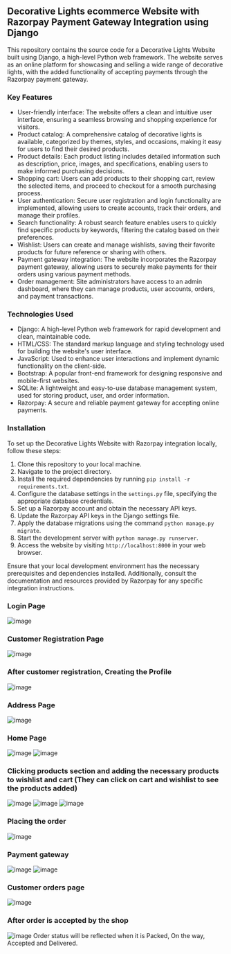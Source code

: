 ## Decorative Lights ecommerce Website with Razorpay Payment Gateway Integration using Django

This repository contains the source code for a Decorative Lights Website built using Django, a high-level Python web framework. The website serves as an online platform for showcasing and selling a wide range of decorative lights, with the added functionality of accepting payments through the Razorpay payment gateway.

### Key Features

- User-friendly interface: The website offers a clean and intuitive user interface, ensuring a seamless browsing and shopping experience for visitors.
- Product catalog: A comprehensive catalog of decorative lights is available, categorized by themes, styles, and occasions, making it easy for users to find their desired products.
- Product details: Each product listing includes detailed information such as description, price, images, and specifications, enabling users to make informed purchasing decisions.
- Shopping cart: Users can add products to their shopping cart, review the selected items, and proceed to checkout for a smooth purchasing process.
- User authentication: Secure user registration and login functionality are implemented, allowing users to create accounts, track their orders, and manage their profiles.
- Search functionality: A robust search feature enables users to quickly find specific products by keywords, filtering the catalog based on their preferences.
- Wishlist: Users can create and manage wishlists, saving their favorite products for future reference or sharing with others.
- Payment gateway integration: The website incorporates the Razorpay payment gateway, allowing users to securely make payments for their orders using various payment methods.
- Order management: Site administrators have access to an admin dashboard, where they can manage products, user accounts, orders, and payment transactions.

### Technologies Used

- Django: A high-level Python web framework for rapid development and clean, maintainable code.
- HTML/CSS: The standard markup language and styling technology used for building the website's user interface.
- JavaScript: Used to enhance user interactions and implement dynamic functionality on the client-side.
- Bootstrap: A popular front-end framework for designing responsive and mobile-first websites.
- SQLite: A lightweight and easy-to-use database management system, used for storing product, user, and order information.
- Razorpay: A secure and reliable payment gateway for accepting online payments.

### Installation

To set up the Decorative Lights Website with Razorpay integration locally, follow these steps:

1. Clone this repository to your local machine.
2. Navigate to the project directory.
3. Install the required dependencies by running `pip install -r requirements.txt`.
4. Configure the database settings in the `settings.py` file, specifying the appropriate database credentials.
5. Set up a Razorpay account and obtain the necessary API keys.
6. Update the Razorpay API keys in the Django settings file.
7. Apply the database migrations using the command `python manage.py migrate`.
8. Start the development server with `python manage.py runserver`.
9. Access the website by visiting `http://localhost:8000` in your web browser.

Ensure that your local development environment has the necessary prerequisites and dependencies installed. Additionally, consult the documentation and resources provided by Razorpay for any specific integration instructions.

### Login Page
![image](https://github.com/jackshakil/ecommerce-lightlamp/assets/132773575/4d7ce88b-59e6-402d-b352-0ae8fd4a4edd)
### Customer Registration Page
![image](https://github.com/jackshakil/ecommerce-lightlamp/assets/132773575/8b7e9b70-e919-47b5-ba35-ac14ee9263fe)
### After customer registration, Creating the Profile
![image](https://github.com/jackshakil/ecommerce-lightlamp/assets/132773575/cd777eb2-fb5b-401f-b209-2c24937ddb7f)
### Address Page
![image](https://github.com/jackshakil/ecommerce-lightlamp/assets/132773575/7843e0ef-a9a7-4a9e-914b-a13eca6279c3)
### Home Page
![image](https://github.com/jackshakil/ecommerce-lightlamp/assets/132773575/7f3ca95f-87ef-449a-a422-330f7de582af)
![image](https://github.com/jackshakil/ecommerce-lightlamp/assets/132773575/cf9f10bf-48a9-4cf3-960d-315088e779dc)
### Clicking products section and adding the necessary products to wishlist and cart (They can click on cart and wishlist to see the products added)
![image](https://github.com/jackshakil/ecommerce-lightlamp/assets/132773575/6773e368-f223-401e-9aff-55abc7e96c65)
![image](https://github.com/jackshakil/ecommerce-lightlamp/assets/132773575/903f6b2b-66ca-46a7-81ca-41e53c6f32d3)
![image](https://github.com/jackshakil/ecommerce-lightlamp/assets/132773575/9d49d9c3-5b03-4dac-9cb2-5a88beaeb993)
### Placing the order
![image](https://github.com/jackshakil/ecommerce-lightlamp/assets/132773575/32704711-2588-4331-9811-65f3f36585b2)
### Payment gateway
![image](https://github.com/jackshakil/ecommerce-lightlamp/assets/132773575/2050d099-090a-42c6-a889-2f668eff7477)
![image](https://github.com/jackshakil/ecommerce-lightlamp/assets/132773575/1feb4b06-22b6-4111-b52b-89a258094b89)
### Customer orders page
![image](https://github.com/jackshakil/ecommerce-lightlamp/assets/132773575/33c11f3b-4304-4ea8-be3d-ec323ae09324)
### After order is accepted by the shop
![image](https://github.com/jackshakil/ecommerce-lightlamp/assets/132773575/1a7e92a3-a2a9-4772-acda-c4410c3b2c3d)
Order status will be reflected when it is Packed, On the way, Accepted and Delivered.











